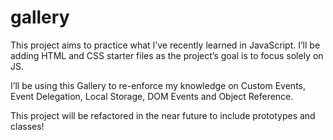 # gallery

This project aims to practice what I’ve recently learned in JavaScript. I’ll be adding HTML and CSS starter files as the project’s goal is to focus solely on JS.

I’ll be using this Gallery to re-enforce my knowledge on Custom Events, Event Delegation, Local Storage, DOM Events and Object Reference.

This project will be refactored in the near future to include prototypes and classes!
